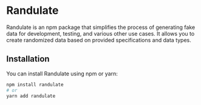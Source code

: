 # Randulate

Randulate is an npm package that simplifies the process of generating fake data for development, testing, and various other use cases. It allows you to create randomized data based on provided specifications and data types.

## Installation

You can install Randulate using npm or yarn:

```bash
npm install randulate
# or
yarn add randulate
